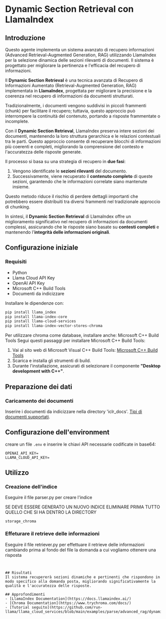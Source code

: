 # Dynamic Section Retrieval con LlamaIndex

## Introduzione
Questo agente implementa un sistema avanzato di recupero informazioni (Advanced Retrieval-Augmented Generation, RAG) utilizzando LlamaIndex per la selezione dinamica delle sezioni rilevanti di documenti. Il sistema è progettato per migliorare la pertinenza e l'efficacia del recupero di informazioni.


Il **Dynamic Section Retrieval** è una tecnica avanzata di Recupero di Informazioni Aumentato (Retrieval-Augmented Generation, RAG) implementata in **LlamaIndex**, progettata per migliorare la precisione e la coerenza nel recupero di informazioni da documenti strutturati.

Tradizionalmente, i documenti vengono suddivisi in piccoli frammenti (chunk) per facilitare il recupero; tuttavia, questo approccio può interrompere la continuità del contenuto, portando a risposte frammentate o incomplete.

Con il **Dynamic Section Retrieval**, LlamaIndex preserva intere sezioni dei documenti, mantenendo la loro struttura gerarchica e le relazioni contestuali tra le parti. Questo approccio consente di recuperare blocchi di informazioni più coerenti e completi, migliorando la comprensione del contesto e l'accuratezza delle risposte generate.

Il processo si basa su una strategia di recupero in **due fasi**:
1. Vengono identificate le **sezioni rilevanti** del documento.
2. Successivamente, viene recuperato il **contenuto completo** di queste sezioni, garantendo che le informazioni correlate siano mantenute insieme.

Questo metodo riduce il rischio di perdere dettagli importanti che potrebbero essere distribuiti tra diversi frammenti nel tradizionale approccio di chunking.

In sintesi, il **Dynamic Section Retrieval** di LlamaIndex offre un miglioramento significativo nel recupero di informazioni da documenti complessi, assicurando che le risposte siano basate su **contesti completi** e mantenendo l'**integrità delle informazioni originali**.


## Configurazione iniziale

### Requisiti
- Python
- Llama Cloud API Key
- OpenAI API Key
- Microsoft C++ Build Tools
- Documenti da indicizzare


Installare le dipendenze con:
```bash
pip install llama_index
pip install llama-index-core
pip install llama-cloud-services
pip install llama-index-vector-stores-chroma
```

Per utilizzare chroma come database, installare anche: Microsoft C++ Build Tools
Segui questi passaggi per installare Microsoft C++ Build Tools:

1. Vai al sito web di Microsoft Visual C++ Build Tools: [Microsoft C++ Build Tools](https://visualstudio.microsoft.com/visual-cpp-build-tools/)
2. Scarica e installa gli strumenti di build.
3. Durante l'installazione, assicurati di selezionare il componente **"Desktop development with C++"**.


## Preparazione dei dati

### Caricamento dei documenti
Inserire i documenti da indicizzare nella directory 'iclr_docs'. [Tipi di documenti supportati](https://docs.cloud.llamaindex.ai/llamaparse/features/supported_document_types).


## Configurazione dell'environment

creare un file `.env` e inserire le chiavi API necessarie codificate in base64:
```dotenv
OPENAI_API_KEY=
LLAMA_CLOUD_API_KEY=
```


## Utilizzo

### Creazione dell'indice

Eseguire il file parser.py per creare l'indice

SE DEVE ESSERE GENERATO UN NUOVO INDICE ELIMINARE PRIMA TUTTO QUELLO CHE SI HA DENTRO LA DIRECTORY
```
storage_chroma
```



### Effeturare il retrieve delle informazioni

Eseguire il file retriever.py per effettuare il retrieve delle informazioni cambiando prima al fondo del file la domanda a cui vogliamo ottenere una risposta

```


## Risultati
Il sistema recupererà sezioni dinamiche e pertinenti che rispondono in modo specifico alla domanda posta, migliorando significativamente la qualità e l'accuratezza delle risposte.

## Approfondimenti
- [LlamaIndex Documentation](https://docs.llamaindex.ai/)
- [Chroma Documentation](https://www.trychroma.com/docs/)
- [Tutorial seguito](https://github.com/run-llama/llama_cloud_services/blob/main/examples/parse/advanced_rag/dynamic_section_retrieval.ipynb)
